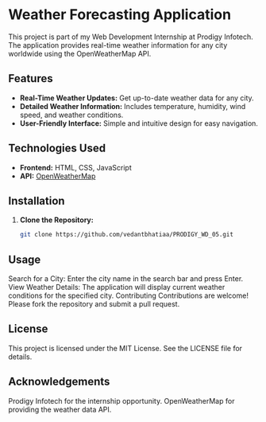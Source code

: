 # Weather Forecasting Application

This project is part of my Web Development Internship at Prodigy Infotech. The application provides real-time weather information for any city worldwide using the OpenWeatherMap API.

## Features

- **Real-Time Weather Updates:** Get up-to-date weather data for any city.
- **Detailed Weather Information:** Includes temperature, humidity, wind speed, and weather conditions.
- **User-Friendly Interface:** Simple and intuitive design for easy navigation.

## Technologies Used

- **Frontend:** HTML, CSS, JavaScript
- **API:** [OpenWeatherMap](https://openweathermap.org/api)

## Installation

1. **Clone the Repository:**
   ```bash
   git clone https://github.com/vedantbhatiaa/PRODIGY_WD_05.git


## Usage
Search for a City: Enter the city name in the search bar and press Enter.
View Weather Details: The application will display current weather conditions for the specified city.
Contributing
Contributions are welcome! Please fork the repository and submit a pull request.

## License
This project is licensed under the MIT License. See the LICENSE file for details.

## Acknowledgements
Prodigy Infotech for the internship opportunity.
OpenWeatherMap for providing the weather data API.

